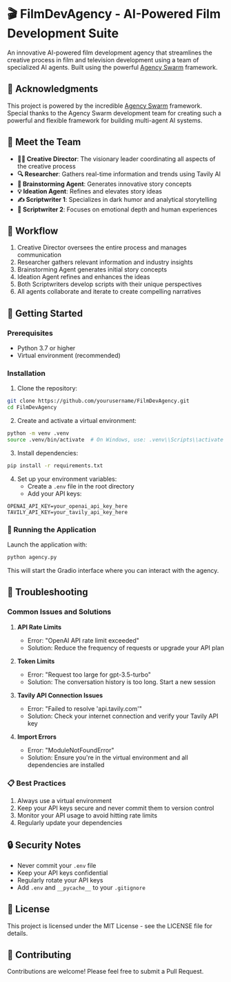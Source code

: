 # 🎬 FilmDevAgency - AI-Powered Film Development Suite

An innovative AI-powered film development agency that streamlines the creative process in film and television development using a team of specialized AI agents. Built using the powerful [Agency Swarm](https://github.com/VRSEN/agency-swarm) framework.

## 🙏 Acknowledgments

This project is powered by the incredible [Agency Swarm](https://github.com/VRSEN/agency-swarm) framework. Special thanks to the Agency Swarm development team for creating such a powerful and flexible framework for building multi-agent AI systems.

## 🤖 Meet the Team

- **👨‍💼 Creative Director**: The visionary leader coordinating all aspects of the creative process
- **🔍 Researcher**: Gathers real-time information and trends using Tavily AI
- **🧠 Brainstorming Agent**: Generates innovative story concepts
- **💡 Ideation Agent**: Refines and elevates story ideas
- **✍️ Scriptwriter 1**: Specializes in dark humor and analytical storytelling
- **📝 Scriptwriter 2**: Focuses on emotional depth and human experiences

## 🔄 Workflow

1. Creative Director oversees the entire process and manages communication
2. Researcher gathers relevant information and industry insights
3. Brainstorming Agent generates initial story concepts
4. Ideation Agent refines and enhances the ideas
5. Both Scriptwriters develop scripts with their unique perspectives
6. All agents collaborate and iterate to create compelling narratives

## 🚀 Getting Started

### Prerequisites
- Python 3.7 or higher
- Virtual environment (recommended)

### Installation

1. Clone the repository:
```bash
git clone https://github.com/yourusername/FilmDevAgency.git
cd FilmDevAgency
```

2. Create and activate a virtual environment:
```bash
python -m venv .venv
source .venv/bin/activate  # On Windows, use: .venv\\Scripts\\activate
```

3. Install dependencies:
```bash
pip install -r requirements.txt
```

4. Set up your environment variables:
   - Create a `.env` file in the root directory
   - Add your API keys:
```
OPENAI_API_KEY=your_openai_api_key_here
TAVILY_API_KEY=your_tavily_api_key_here
```

### 🎯 Running the Application

Launch the application with:
```bash
python agency.py
```

This will start the Gradio interface where you can interact with the agency.

## 🔧 Troubleshooting

### Common Issues and Solutions

1. **API Rate Limits**
   - Error: "OpenAI API rate limit exceeded"
   - Solution: Reduce the frequency of requests or upgrade your API plan

2. **Token Limits**
   - Error: "Request too large for gpt-3.5-turbo"
   - Solution: The conversation history is too long. Start a new session

3. **Tavily API Connection Issues**
   - Error: "Failed to resolve 'api.tavily.com'"
   - Solution: Check your internet connection and verify your Tavily API key

4. **Import Errors**
   - Error: "ModuleNotFoundError"
   - Solution: Ensure you're in the virtual environment and all dependencies are installed

### 📋 Best Practices

1. Always use a virtual environment
2. Keep your API keys secure and never commit them to version control
3. Monitor your API usage to avoid hitting rate limits
4. Regularly update your dependencies

## 🔒 Security Notes

- Never commit your `.env` file
- Keep your API keys confidential
- Regularly rotate your API keys
- Add `.env` and `__pycache__` to your `.gitignore`

## 📝 License

This project is licensed under the MIT License - see the LICENSE file for details.

## 🤝 Contributing

Contributions are welcome! Please feel free to submit a Pull Request.
